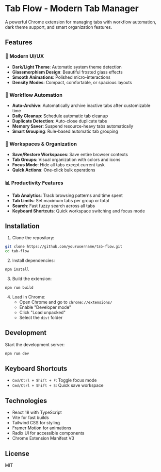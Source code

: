 # Tab Flow - Modern Tab Manager

A powerful Chrome extension for managing tabs with workflow automation, dark theme support, and smart organization features.

## Features

### 🎨 Modern UI/UX
- **Dark/Light Theme**: Automatic system theme detection
- **Glassmorphism Design**: Beautiful frosted glass effects
- **Smooth Animations**: Polished micro-interactions
- **Density Modes**: Compact, comfortable, or spacious layouts

### 🤖 Workflow Automation
- **Auto-Archive**: Automatically archive inactive tabs after customizable time
- **Daily Cleanup**: Schedule automatic tab cleanup
- **Duplicate Detection**: Auto-close duplicate tabs
- **Memory Saver**: Suspend resource-heavy tabs automatically
- **Smart Grouping**: Rule-based automatic tab grouping

### 💼 Workspaces & Organization
- **Save/Restore Workspaces**: Save entire browser contexts
- **Tab Groups**: Visual organization with colors and icons
- **Focus Mode**: Hide all tabs except current task
- **Quick Actions**: One-click bulk operations

### 📊 Productivity Features
- **Tab Analytics**: Track browsing patterns and time spent
- **Tab Limits**: Set maximum tabs per group or total
- **Search**: Fast fuzzy search across all tabs
- **Keyboard Shortcuts**: Quick workspace switching and focus mode

## Installation

1. Clone the repository:
```bash
git clone https://github.com/yourusername/tab-flow.git
cd tab-flow
```

2. Install dependencies:
```bash
npm install
```

3. Build the extension:
```bash
npm run build
```

4. Load in Chrome:
   - Open Chrome and go to `chrome://extensions/`
   - Enable "Developer mode"
   - Click "Load unpacked"
   - Select the `dist` folder

## Development

Start the development server:
```bash
npm run dev
```

## Keyboard Shortcuts

- `Cmd/Ctrl + Shift + F`: Toggle focus mode
- `Cmd/Ctrl + Shift + S`: Quick save workspace

## Technologies

- React 18 with TypeScript
- Vite for fast builds
- Tailwind CSS for styling
- Framer Motion for animations
- Radix UI for accessible components
- Chrome Extension Manifest V3

## License

MIT